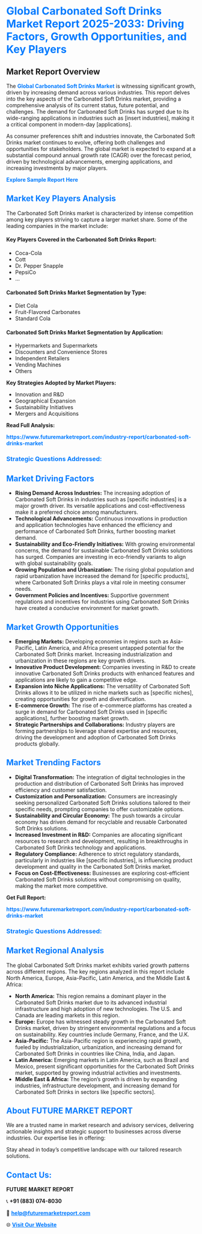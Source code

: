 <h1 style="color: #007BFF;">Global Carbonated Soft Drinks Market Report 2025-2033: Driving Factors, Growth Opportunities, and Key Players</h1>

<section id="overview">
<h2>Market Report Overview</h2>
<p>The <a href="https://www.futuremarketreport.com/industry-report/carbonated-soft-drinks-market" style="color: #007BFF; text-decoration: none;"><strong>Global Carbonated Soft Drinks Market</strong></a> is witnessing significant growth, driven by increasing demand across various industries. This report delves into the key aspects of the Carbonated Soft Drinks market, providing a comprehensive analysis of its current status, future potential, and challenges. The demand for Carbonated Soft Drinks has surged due to its wide-ranging applications in industries such as [insert industries], making it a critical component in modern-day [applications].</p>
<p>As consumer preferences shift and industries innovate, the Carbonated Soft Drinks market continues to evolve, offering both challenges and opportunities for stakeholders. The global market is expected to expand at a substantial compound annual growth rate (CAGR) over the forecast period, driven by technological advancements, emerging applications, and increasing investments by major players.</p>
</section>

<section id="overview">
<p><a href="https://www.futuremarketreport.com/request-sample/reportId=64101" style="color: #007BFF; text-decoration: none;"><strong>Explore Sample Report Here</strong></a></p>
</section>

<section id="key-players">
<h2 style="color: #007BFF;">Market Key Players Analysis</h2>
<p>The Carbonated Soft Drinks market is characterized by intense competition among key players striving to capture a larger market share. Some of the leading companies in the market include:</p>
<h4>Key Players Covered in the Carbonated Soft Drinks Report:</h4>
<ul><li>Coca-Cola</li><li>Cott</li><li>Dr. Pepper Snapple</li><li>PepsiCo</li><li>...</li></ul>
<h4>Carbonated Soft Drinks Market Segmentation by Type:</h4>
<ul><li>Diet Cola</li><li>Fruit-Flavored Carbonates</li><li>Standard Cola</li></ul>

<h4>Carbonated Soft Drinks Market Segmentation by Application:</h4>
<ul><li>Hypermarkets and Supermarkets</li><li>Discounters and Convenience Stores</li><li>Independent Retailers</li><li>Vending Machines</li><li>Others</li></ul>
<p><strong>Key Strategies Adopted by Market Players:</strong></p>
<ul>
<li>Innovation and R&D</li>
<li>Geographical Expansion</li>
<li>Sustainability Initiatives</li>
<li>Mergers and Acquisitions</li>
</ul>
</section>

<section>
<p><strong>Read Full Analysis: </strong></p><a href="https://www.futuremarketreport.com/industry-report/carbonated-soft-drinks-market" style="color: #007BFF; text-decoration: none;"><strong>https://www.futuremarketreport.com/industry-report/carbonated-soft-drinks-market</strong></a>
<h3 style="color: #007BFF;">Strategic Questions Addressed:</h3>
</section>

<section id="driving-factors">
<h2 style="color: #007BFF;">Market Driving Factors</h2>
<ul>
<li><strong>Rising Demand Across Industries:</strong> The increasing adoption of Carbonated Soft Drinks in industries such as [specific industries] is a major growth driver. Its versatile applications and cost-effectiveness make it a preferred choice among manufacturers.</li>
<li><strong>Technological Advancements:</strong> Continuous innovations in production and application technologies have enhanced the efficiency and performance of Carbonated Soft Drinks, further boosting market demand.</li>
<li><strong>Sustainability and Eco-Friendly Initiatives:</strong> With growing environmental concerns, the demand for sustainable Carbonated Soft Drinks solutions has surged. Companies are investing in eco-friendly variants to align with global sustainability goals.</li>
<li><strong>Growing Population and Urbanization:</strong> The rising global population and rapid urbanization have increased the demand for [specific products], where Carbonated Soft Drinks plays a vital role in meeting consumer needs.</li>
<li><strong>Government Policies and Incentives:</strong> Supportive government regulations and incentives for industries using Carbonated Soft Drinks have created a conducive environment for market growth.</li>
</ul>
</section>

<section id="growth-opportunities">
<h2 style="color: #007BFF;">Market Growth Opportunities</h2>
<ul>
<li><strong>Emerging Markets:</strong> Developing economies in regions such as Asia-Pacific, Latin America, and Africa present untapped potential for the Carbonated Soft Drinks market. Increasing industrialization and urbanization in these regions are key growth drivers.</li>
<li><strong>Innovative Product Development:</strong> Companies investing in R&D to create innovative Carbonated Soft Drinks products with enhanced features and applications are likely to gain a competitive edge.</li>
<li><strong>Expansion into Niche Applications:</strong> The versatility of Carbonated Soft Drinks allows it to be utilized in niche markets such as [specific niches], creating opportunities for growth and diversification.</li>
<li><strong>E-commerce Growth:</strong> The rise of e-commerce platforms has created a surge in demand for Carbonated Soft Drinks used in [specific applications], further boosting market growth.</li>
<li><strong>Strategic Partnerships and Collaborations:</strong> Industry players are forming partnerships to leverage shared expertise and resources, driving the development and adoption of Carbonated Soft Drinks products globally.</li>
</ul>
</section>

<section id="trending-factors">
<h2 style="color: #007BFF;">Market Trending Factors</h2>
<ul>
<li><strong>Digital Transformation:</strong> The integration of digital technologies in the production and distribution of Carbonated Soft Drinks has improved efficiency and customer satisfaction.</li>
<li><strong>Customization and Personalization:</strong> Consumers are increasingly seeking personalized Carbonated Soft Drinks solutions tailored to their specific needs, prompting companies to offer customizable options.</li>
<li><strong>Sustainability and Circular Economy:</strong> The push towards a circular economy has driven demand for recyclable and reusable Carbonated Soft Drinks solutions.</li>
<li><strong>Increased Investment in R&D:</strong> Companies are allocating significant resources to research and development, resulting in breakthroughs in Carbonated Soft Drinks technology and applications.</li>
<li><strong>Regulatory Compliance:</strong> Adherence to strict regulatory standards, particularly in industries like [specific industries], is influencing product development and quality in the Carbonated Soft Drinks market.</li>
<li><strong>Focus on Cost-Effectiveness:</strong> Businesses are exploring cost-efficient Carbonated Soft Drinks solutions without compromising on quality, making the market more competitive.</li>
</ul>
</section>

<section>
<p><strong>Get Full Report: </strong></p><a href="https://www.futuremarketreport.com/industry-report/carbonated-soft-drinks-market" style="color: #007BFF; text-decoration: none;"><strong>https://www.futuremarketreport.com/industry-report/carbonated-soft-drinks-market</strong></a>
<h3 style="color: #007BFF;">Strategic Questions Addressed:</h3>
</section>


<section id="regional-analysis">
<h2 style="color: #007BFF;">Market Regional Analysis</h2>
<p>The global Carbonated Soft Drinks market exhibits varied growth patterns across different regions. The key regions analyzed in this report include North America, Europe, Asia-Pacific, Latin America, and the Middle East & Africa:</p>
<ul>
<li><strong>North America:</strong> This region remains a dominant player in the Carbonated Soft Drinks market due to its advanced industrial infrastructure and high adoption of new technologies. The U.S. and Canada are leading markets in this region.</li>
<li><strong>Europe:</strong> Europe has witnessed steady growth in the Carbonated Soft Drinks market, driven by stringent environmental regulations and a focus on sustainability. Key countries include Germany, France, and the U.K.</li>
<li><strong>Asia-Pacific:</strong> The Asia-Pacific region is experiencing rapid growth, fueled by industrialization, urbanization, and increasing demand for Carbonated Soft Drinks in countries like China, India, and Japan.</li>
<li><strong>Latin America:</strong> Emerging markets in Latin America, such as Brazil and Mexico, present significant opportunities for the Carbonated Soft Drinks market, supported by growing industrial activities and investments.</li>
<li><strong>Middle East & Africa:</strong> The region’s growth is driven by expanding industries, infrastructure development, and increasing demand for Carbonated Soft Drinks in sectors like [specific sectors].</li>
</ul>
</section>

<footer>
<h2 style="color: #007BFF;">About FUTURE MARKET REPORT</h2>
<p>We are a trusted name in market research and advisory services, delivering actionable insights and strategic support to businesses across diverse industries. Our expertise lies in offering:</p>

<p>Stay ahead in today’s competitive landscape with our tailored research solutions.</p>

<h2 style="color: #007BFF;">Contact Us:</h2>
<p><strong>FUTURE MARKET REPORT</strong></p>
<p>📞 <strong>+91 (883) 074-8030</strong></p>
<p>📧 <strong><a href="mailto:help@futuremarketreport.com" style="color: #007BFF;">help@futuremarketreport.com</a></strong></p>
<p>🌐 <strong><a href="https://www.futuremarketreport.com/" style="color: #007BFF;">Visit Our Website</a></strong></p>
</footer>